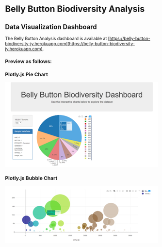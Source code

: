 # Belly Button Biodiversity Analysis

## Data Visualization Dashboard

The Belly Button Analysis dashboard is available at [https://belly-button-biodiversity-jy.herokuapp.com](https://belly-button-biodiversity-jy.herokuapp.com).

### Preview as follows:

### Plotly.js Pie Chart

![png](images/pie_chart.png)

### Plotly.js Bubble Chart

![png](images/bubble_chart.png)
